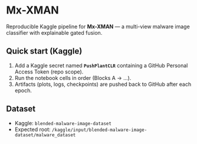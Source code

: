 # Mx-XMAN

Reproducible Kaggle pipeline for **Mx-XMAN** — a multi-view malware image classifier with explainable gated fusion.

## Quick start (Kaggle)
1. Add a Kaggle secret named **`PushPlantCLR`** containing a GitHub Personal Access Token (repo scope).
2. Run the notebook cells in order (Blocks A → …).
3. Artifacts (plots, logs, checkpoints) are pushed back to GitHub after each epoch.

## Dataset
- Kaggle: `blended-malware-image-dataset`
- Expected root: `/kaggle/input/blended-malware-image-dataset/malware_dataset`